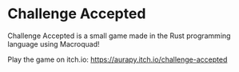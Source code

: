 # Challenge Accepted
Challenge Accepted is a small game made in the Rust programming language using Macroquad!

Play the game on itch.io: https://aurapy.itch.io/challenge-accepted
